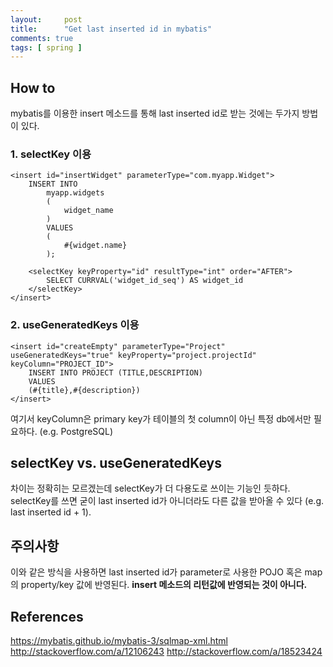 ```yaml
---
layout:     post
title:      "Get last inserted id in mybatis"
comments: true
tags: [ spring ]
---
```


## How to
mybatis를 이용한 insert 메소드를 통해 last inserted id로 받는 것에는 두가지 방법이 있다.

### 1. selectKey 이용
```
<insert id="insertWidget" parameterType="com.myapp.Widget">
    INSERT INTO
        myapp.widgets
        (
            widget_name
        )
        VALUES
        (
            #{widget.name}
        );

    <selectKey keyProperty="id" resultType="int" order="AFTER">
        SELECT CURRVAL('widget_id_seq') AS widget_id
    </selectKey>
</insert>
```
### 2. useGeneratedKeys 이용
```
<insert id="createEmpty" parameterType="Project" useGeneratedKeys="true" keyProperty="project.projectId" keyColumn="PROJECT_ID">
    INSERT INTO PROJECT (TITLE,DESCRIPTION)
    VALUES
    (#{title},#{description})
</insert>
```
여기서 keyColumn은 primary key가 테이블의 첫 column이 아닌 특정 db에서만 필요하다. (e.g. PostgreSQL)

## selectKey vs. useGeneratedKeys
차이는 정확히는 모르겠는데 selectKey가 더 다용도로 쓰이는 기능인 듯하다. selectKey를 쓰면 굳이 last inserted id가 아니더라도 다른 값을 받아올 수 있다 (e.g. last inserted id + 1).

## 주의사항
이와 같은 방식을 사용하면 last inserted id가 parameter로 사용한 POJO 혹은 map의 property/key 값에 반영된다. **insert 메소드의 리턴값에 반영되는 것이 아니다.**

## References
<https://mybatis.github.io/mybatis-3/sqlmap-xml.html>
<http://stackoverflow.com/a/12106243>
<http://stackoverflow.com/a/18523424>
